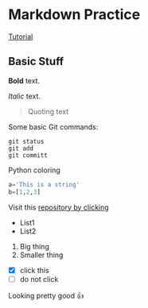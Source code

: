 # Markdown Practice
[Tutorial](https://help.github.com/articles/basic-writing-and-formatting-syntax/)

## Basic Stuff
**Bold** text.

*Italic* text.

>Quoting text

Some basic Git commands:
```
git status
git add
git committ
```

Python coloring
```python
a='This is a string'
b=[1,2,3]
```

Visit this [repository by clicking](https://github.com/davidgtang/Practice)

- List1
- List2

1. Big thing
  1. Smaller thing

- [x] click this
- [ ] do not click

Looking pretty good :+1:
